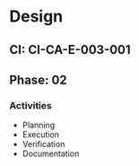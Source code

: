 # Design

## CI: CI-CA-E-003-001
## Phase: 02

### Activities
- Planning
- Execution
- Verification
- Documentation
